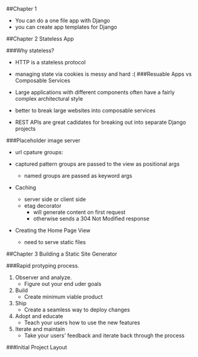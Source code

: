 
##Chapter 1

* You can do a one file app with Django
* you can create app templates for Django

##Chapter 2 Stateless App

###Why stateless?

* HTTP is a stateless protocol
* managing state via cookies is messy and hard :(
###Resuable Apps vs Composable Services    

* Large applications with different components often have a fairly
  complex architectural style
* better to break large websites into composable services
* REST APIs are great cadidates for breaking 
  out into separate Django projects

###Placeholder image server

* url cpature groups:
* captured pattern groups are passed to the view as positional args
    * named groups are passed as keyword args

* Caching
    * server side or client side 
    * etag decorator 
        * will generate content on first request
        * otherwise sends a 304 Not Modified response

* Creating the Home Page View
    * need to serve static files

##Chapter 3 Building a Static Site Generator 

###Rapid protyping process.

1. Observer and analyze.
    * Figure out your end uder goals
2. Build
    * Create minimum viable product
3. Ship
    * Create a seamless way to deploy changes
4. Adopt and educate
    * Teach your users how to use the new features
5. Iterate and maintain
    * Take your users' feedback and iterate back through
    the process

###Initial Project Layout
